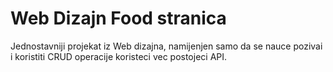# Web Dizajn Food stranica
 
Jednostavniji projekat iz Web dizajna, namijenjen samo da se nauce pozivai i koristiti CRUD operacije koristeci vec postojeci API.
